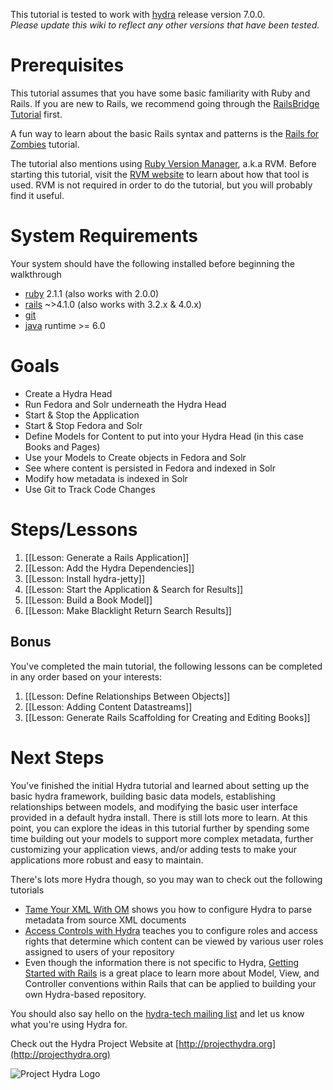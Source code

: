 This tutorial is tested to work with [hydra](http://rubygems.org/gems/hydra) release version 7.0.0.   
_Please update this wiki to reflect any other versions that have been tested._

# Prerequisites

This tutorial assumes that you have some basic familiarity with Ruby and Rails.  If you are new to Rails, we recommend going through the [RailsBridge Tutorial](http://curriculum.railsbridge.org/intro-to-rails/) first.

A fun way to learn about the basic Rails syntax and patterns is the [Rails for Zombies](http://railsforzombies.org/) tutorial.

The tutorial also mentions using [Ruby Version Manager](http://rvm.io), a.k.a RVM.  Before starting this tutorial, visit the [RVM website](http://rvm.io/) to learn about how that tool is used.  RVM is not required in order to do the tutorial, but you will probably find it useful.

# System Requirements
Your system should have the following installed before beginning the walkthrough
+ [ruby](http://www.ruby-lang.org/en/) 2.1.1 (also works with 2.0.0)
+ [rails](http://rubyonrails.org/)  ~>4.1.0  (also works with 3.2.x & 4.0.x)
+ [git](http://git-scm.com/)
+ [java](http://www.java.com/en/) runtime >= 6.0 

# Goals
* Create a Hydra Head
* Run Fedora and Solr underneath the Hydra Head
* Start & Stop the Application
* Start & Stop Fedora and Solr
* Define Models for Content to put into your Hydra Head (in this case Books and Pages)
* Use your Models to Create objects in Fedora and Solr
* See where content is persisted in Fedora and indexed in Solr
* Modify how metadata is indexed in Solr
* Use Git to Track Code Changes

# Steps/Lessons
1. [[Lesson: Generate a Rails Application]]
1. [[Lesson: Add the Hydra Dependencies]]
1. [[Lesson: Install hydra-jetty]]
1. [[Lesson: Start the Application & Search for Results]]
1. [[Lesson: Build a Book Model]]
1. [[Lesson: Make Blacklight Return Search Results]]

## Bonus
You've completed the main tutorial, the following lessons can be completed in any order based on your interests:  

1. [[Lesson: Define Relationships Between Objects]]  
1. [[Lesson: Adding Content Datastreams]]  
1. [[Lesson: Generate Rails Scaffolding for Creating and Editing Books]]  

# Next Steps
You've finished the initial Hydra tutorial and learned about setting up the basic hydra framework, building basic data models, establishing relationships between models, and modifying the basic user interface provided in a default hydra install.  There is still lots more to learn.  At this point, you can explore the ideas in this tutorial further by spending some time building out your models to support more complex metadata, further customizing your application views, and/or adding tests to make your applications more robust and easy to maintain.

There's lots more Hydra though, so you may wan to check out the following tutorials
- [Tame Your XML With OM](https://github.com/projecthydra/om/wiki/Tame-your-XML-with-OM) shows you how to configure Hydra to parse metadata from source XML documents
- [Access Controls with Hydra](https://github.com/projecthydra/hydra-head/wiki/Access-Controls-with-Hydra) teaches you to configure roles and access rights that determine which content can be viewed by various user roles assigned to users of your repository
- Even though the information there is not specific to Hydra, [Getting Started with Rails](http://guides.rubyonrails.org/getting_started.html) is a great place to learn more about Model, View, and Controller conventions within Rails that can be applied to building your own Hydra-based repository.

You should also say hello on the [hydra-tech mailing list](https://groups.google.com/forum/?fromgroups#!forum/hydra-tech) and let us know what you're using Hydra for.  
  
Check out the Hydra Project Website at [http://projecthydra.org](http://projecthydra.org)  

![Project Hydra Logo](https://github.com/uvalib/libra-oa/blob/a6564a9e5c13b7873dc883367f5e307bf715d6cf/public/images/powered_by_hydra.png?raw=true)